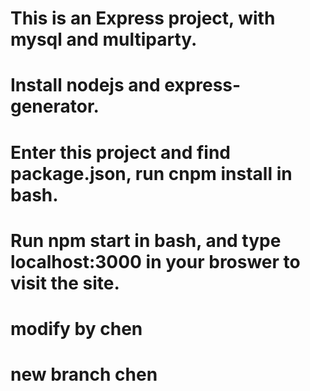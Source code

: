# This is an Express project, with mysql and multiparty.
# Install nodejs and express-generator.
# Enter this project and find package.json, run cnpm install in bash.
# Run npm start in bash, and type localhost:3000 in your broswer to visit the site.
# modify by chen
# new branch chen
